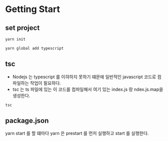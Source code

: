 # Getting Start

## set project

```bash
yarn init
```

```bash
yarn global add typescript
```

## tsc

- Nodejs 는 typescript 를 이햐하지 못하기 떄문에 일반적인 javascript 코드로 컴파일하는 작업이 필요하다.
- tsc 는 ts 파일에 있는 이 코드를 컴파일해서 여기 있는 index.js 랑 ndex.js.map을 생성한다.


```bash
tsc
```

## package.json

yarn start 를 할 떄마다 yarn 은 prestart 를 먼저 실행하고 start 를 실행한다.
